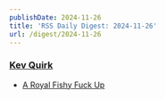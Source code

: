 ```yaml
---
publishDate: 2024-11-26
title: 'RSS Daily Digest: 2024-11-26'
url: /digest/2024-11-26
---
```


### [Kev Quirk](https://kevquirk.com/)

  * [A Royal Fishy Fuck Up](https://kevquirk.com/blog/a-royal-fishy-fuck-up)
  
